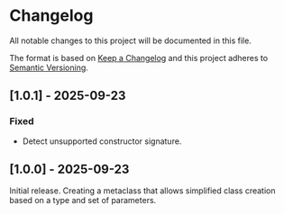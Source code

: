 # Changelog

All notable changes to this project will be documented in this file.

The format is based on [Keep a Changelog](https://keepachangelog.com/en/1.0.0/)
and this project adheres to [Semantic Versioning](https://semver.org/spec/v2.0.0.html).

## [1.0.1] - 2025-09-23

### Fixed

- Detect unsupported constructor signature.

## [1.0.0] - 2025-09-23

Initial release. Creating a metaclass that allows simplified class creation based on a type and set of parameters.
